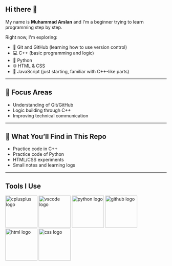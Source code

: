 ## Hi there 👋

My name is __Muhammad Arslan__ and I'm a beginner trying to learn programming step by step.

Right now, I'm exploring:
- 🔧 Git and GitHub (learning how to use version control)
- 💻 C++ (basic programming and logic)
- 🐍 Python
- 🌐 HTML & CSS
- 📜 JavaScript (just starting, familiar with C++-like parts)

---


## 🎯 Focus Areas

- Understanding of Git/GitHub
- Logic building through C++
- Improving technical communication

---

## 📁 What You’ll Find in This Repo

- Practice code in C++
- Practice code of Python
- HTML/CSS experiments  
- Small notes and learning logs  

---

## Tools I Use
<div align="left">
  <img src="https://cdn.jsdelivr.net/gh/devicons/devicon/icons/cplusplus/cplusplus-original.svg" height="100" alt="cplusplus logo"/>
  <img src="https://cdn.jsdelivr.net/gh/devicons/devicon/icons/vscode/vscode-original.svg" height="100" alt="vscode logo"/>
  <img src="https://cdn.jsdelivr.net/gh/devicons/devicon/icons/python/python-original.svg" height="100" alt="python logo"/>
  <img src="https://cdn.jsdelivr.net/gh/devicons/devicon/icons/github/github-original.svg" height="100" alt="github logo"/>
  <img src="https://cdn.jsdelivr.net/gh/devicons/devicon/icons/html5/html5-original.svg" height="100" alt="html logo"/>
  <img src="https://cdn.jsdelivr.net/gh/devicons/devicon/icons/css3/css3-original.svg" height="100" alt="css logo"/>
